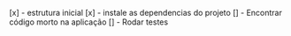 [x] - estrutura inicial
[x] - instale as dependencias do projeto
[] - Encontrar código morto na aplicação
[] - Rodar testes
